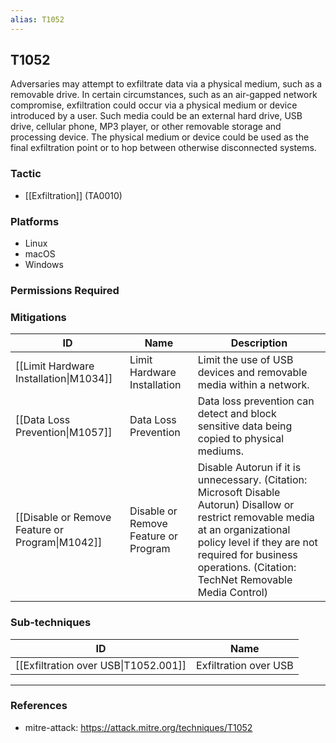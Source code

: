```yaml
---
alias: T1052
---
```


## T1052

Adversaries may attempt to exfiltrate data via a physical medium, such as a removable drive. In certain circumstances, such as an air-gapped network compromise, exfiltration could occur via a physical medium or device introduced by a user. Such media could be an external hard drive, USB drive, cellular phone, MP3 player, or other removable storage and processing device. The physical medium or device could be used as the final exfiltration point or to hop between otherwise disconnected systems.


### Tactic
- [[Exfiltration]] (TA0010)

### Platforms
- Linux
- macOS
- Windows

### Permissions Required

### Mitigations

| ID | Name | Description |
| --- | --- | --- |
| [[Limit Hardware Installation\|M1034]] | Limit Hardware Installation | Limit the use of USB devices and removable media within a network. |
| [[Data Loss Prevention\|M1057]] | Data Loss Prevention | Data loss prevention can detect and block sensitive data being copied to physical mediums. |
| [[Disable or Remove Feature or Program\|M1042]] | Disable or Remove Feature or Program | Disable Autorun if it is unnecessary. (Citation: Microsoft Disable Autorun) Disallow or restrict removable media at an organizational policy level if they are not required for business operations. (Citation: TechNet Removable Media Control) |

### Sub-techniques

| ID | Name |
| --- | --- |
| [[Exfiltration over USB\|T1052.001]] | Exfiltration over USB |


---
### References

- mitre-attack: https://attack.mitre.org/techniques/T1052
